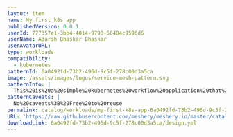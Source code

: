 ```yaml
---
layout: item
name: My first k8s app
publishedVersion: 0.0.1
userId: 777357e1-3bb4-4014-9790-50484c9596d6
userName: Adarsh Bhaskar Bhaskar
userAvatarURL:
type: workloads
compatibility:
  - kubernetes
patternId: 6a0492fd-73b2-496d-9c5f-278c00d3a5ca
image: /assets/images/logos/service-mesh-pattern.svg
patternInfo: |
  This%20is%20a%20simple%20kubernetes%20workflow%20application%20that%20has%20deployment%2C%20pods%20and%20service.%20This%20is%20first%20design%20used%20for%20eexploring%20Meshery%20Cloud%20platform
patternCaveats: |
  No%20caveats%3B%20Free%20to%20reuse
permalink: catalog/workloads/my-first-k8s-app-6a0492fd-73b2-496d-9c5f-278c00d3a5ca.html
URL: 'https://raw.githubusercontent.com/meshery/meshery.io/master/catalog/6a0492fd-73b2-496d-9c5f-278c00d3a5ca/0.0.1/design.yml'
downloadLink: 6a0492fd-73b2-496d-9c5f-278c00d3a5ca/design.yml
---
```

